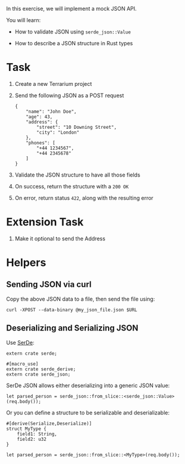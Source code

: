 In this exercise, we will implement a mock JSON API.

You will learn:

-   How to validate JSON using `serde_json::Value`

-   How to describe a JSON structure in Rust types

Task
====

1.  Create a new Terrarium project

2.  Send the following JSON as a POST request

        {
            "name": "John Doe",
            "age": 43,
            "address": {
                "street": "10 Downing Street",
                "city": "London"
            },
            "phones": [
                "+44 1234567",
                "+44 2345678"
            ]
        }

3.  Validate the JSON structure to have all those fields

4.  On success, return the structure with a `200 OK`

5.  On error, return status `422`, along with the resulting error

Extension Task
==============

1.  Make it optional to send the Address

Helpers
=======

Sending JSON via curl
---------------------

Copy the above JSON data to a file, then send the file using:

    curl -XPOST --data-binary @my_json_file.json $URL

Deserializing and Serializing JSON
----------------------------------

Use [SerDe](https://serde.rs):

    extern crate serde;

    #[macro_use]
    extern crate serde_derive;
    extern crate serde_json;

SerDe JSON allows either deserializing into a generic JSON value:

    let parsed_person = serde_json::from_slice::<serde_json::Value>(req.body());

Or you can define a structure to be serializable and deserializable:

    #[derive(Serialize,Deserialize)]
    struct MyType {
        field1: String,
        field2: u32
    }

    let parsed_person = serde_json::from_slice::<MyType>(req.body());
